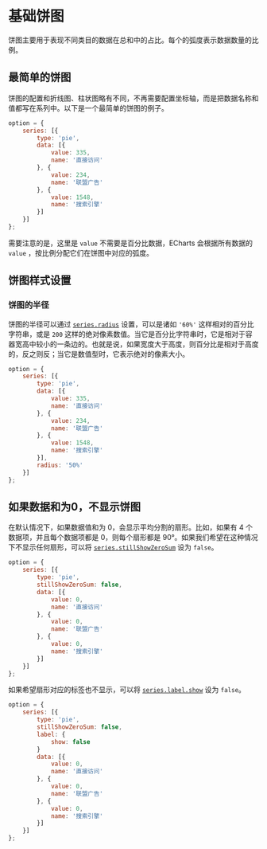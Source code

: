 # 基础饼图

饼图主要用于表现不同类目的数据在总和中的占比。每个的弧度表示数据数量的比例。

## 最简单的饼图

饼图的配置和折线图、柱状图略有不同，不再需要配置坐标轴，而是把数据名称和值都写在系列中。以下是一个最简单的饼图的例子。

<!-- embed -->
```js
option = {
    series: [{
        type: 'pie',
        data: [{
            value: 335,
            name: '直接访问'
        }, {
            value: 234,
            name: '联盟广告'
        }, {
            value: 1548,
            name: '搜索引擎'
        }]
    }]
};
```

需要注意的是，这里是 `value` 不需要是百分比数据，ECharts 会根据所有数据的 `value` ，按比例分配它们在饼图中对应的弧度。


## 饼图样式设置

### 饼图的半径

饼图的半径可以通过 [`series.radius`](${optionPath}series-pie.radius) 设置，可以是诸如 `'60%'` 这样相对的百分比字符串，或是 `200` 这样的绝对像素数值。当它是百分比字符串时，它是相对于容器宽高中较小的一条边的。也就是说，如果宽度大于高度，则百分比是相对于高度的，反之则反；当它是数值型时，它表示绝对的像素大小。

<!-- embed -->
```js
option = {
    series: [{
        type: 'pie',
        data: [{
            value: 335,
            name: '直接访问'
        }, {
            value: 234,
            name: '联盟广告'
        }, {
            value: 1548,
            name: '搜索引擎'
        }],
        radius: '50%'
    }]
};
```

## 如果数据和为0，不显示饼图

在默认情况下，如果数据值和为 0，会显示平均分割的扇形。比如，如果有 4 个数据项，并且每个数据项都是 0，则每个扇形都是 90°。如果我们希望在这种情况下不显示任何扇形，可以将 [`series.stillShowZeroSum`](${optionPath}series-pie.stillShowZeroSum) 设为 `false`。

<!-- embed -->
```js
option = {
    series: [{
        type: 'pie',
        stillShowZeroSum: false,
        data: [{
            value: 0,
            name: '直接访问'
        }, {
            value: 0,
            name: '联盟广告'
        }, {
            value: 0,
            name: '搜索引擎'
        }]
    }]
};
```

如果希望扇形对应的标签也不显示，可以将 [`series.label.show`](${optionPath}series-pie.label.show) 设为 `false`。

<!-- embed -->
```js
option = {
    series: [{
        type: 'pie',
        stillShowZeroSum: false,
        label: {
            show: false
        }
        data: [{
            value: 0,
            name: '直接访问'
        }, {
            value: 0,
            name: '联盟广告'
        }, {
            value: 0,
            name: '搜索引擎'
        }]
    }]
};
```
